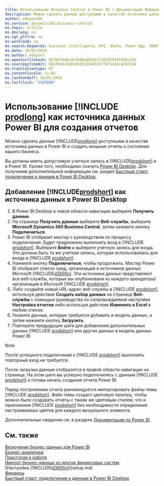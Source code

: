 ```yaml
---
title: Использование Business Central в Power BI | Документация Майкрософт
description: Можно сделать данные доступными в качестве источника данных в Power BI и создать мощные отчеты о состоянии вашего бизнеса.
author: edupont04
ms.service: dynamics365-business-central
ms.topic: article
ms.devlang: na
ms.tgt_pltfrm: na
ms.workload: na
ms.search.keywords: business intelligence, KPI, Odata, Power App, SOAP, analysis
ms.date: 10/01/2019
ms.author: edupont
ms.openlocfilehash: b57b87dd8cdc9390ed5b1b7136107639f689c192
ms.sourcegitcommit: 02e704bc3e01d62072144919774f1244c42827e4
ms.translationtype: HT
ms.contentlocale: ru-RU
ms.lasthandoff: 10/01/2019
ms.locfileid: "2305000"
---
```

# <a name="using-include-prodlongincludesprodlongmd-as-power-bi-data-source-for-building-reports"></a>Использование [!INCLUDE [prodlong](includes/prodlong.md)] как источника данных Power BI для создания отчетов

Можно сделать данные [!INCLUDE[prodlong](includes/prodlong.md)] доступными в качестве источника данных в Power BI и создать мощные отчеты о состоянии вашего бизнеса.  

Вы должны иметь допустимую учетную запись в [!INCLUDE[prodshort](includes/prodshort.md)] и в Power BI. Кроме того, необходимо скачать [Power BI Desktop](https://powerbi.microsoft.com/en-us/desktop/). Для получения дополнительной информации см. раздел [Быстрый старт: подключение к данным в Power BI Desktop](/power-bi/desktop-quickstart-connect-to-data),  

## <a name="to-add-includeprodshortincludesprodshortmd-as-a-data-source-in-power-bi-desktop"></a>Добавление [!INCLUDE[prodshort](includes/prodshort.md)] как источника данных в Power BI Desktop

1. В Power BI Desktop в левой области навигации выберите **Получить данные**.
2. На странице **Получить данные** выберите **Веб-службы**, выберите **Microsoft Dynamics 365 Business Central**, затем нажмите кнопку **Подключиться**.
3. Power BI отобразит мастер с руководством по процессу подключения. Будет предложено выполнить вход в [!INCLUDE [prodshort](includes/prodshort.md)]. Выберите **Войти** и выберите учетную запись для входа. Это должна быть та же учетная запись, которая использовалась для входа в [!INCLUDE [prodshort](includes/prodshort.md)].
4. Нажмите кнопку **Подключиться**, чтобы продолжить. Мастер Power BI отобразит список сред, организаций и источников данных Microsoft [!INCLUDE[d365fin](includes/d365fin_md.md)]. Эти источники данных представляют все веб-службы, которые вы опубликовали из каждого арендатора/организации в Microsoft [!INCLUDE [prodshort](includes/prodshort.md)].
5. Либо создайте новый URL-адрес веб-службы в [!INCLUDE [prodshort](includes/prodshort.md)], используя действие **Создать набор данных** на странице **Веб-службы** с помощью руководства по сопровождаемой настройке **Настройка отчетов** либо используя действие **Изменить в Excel** в любом списке.
6. Укажите данные, которые требуется добавить в модель данных, а затем нажмите кнопку **Загрузить**.
7. Повторите предыдущие шаги для добавления дополнительных данных [!INCLUDE [prodshort](includes/prodshort.md)] или других данных в модель данных Power BI.

> [!NOTE]  
> После успешного подключения к [!INCLUDE [prodshort](includes/prodshort.md)] выполнять повторный вход не требуется.

После загрузки данные отобразятся в правой области навигации на странице. На этом шаге вы успешно подключились с данным [!INCLUDE [prodshort](includes/prodshort.md)] и готовы начать создание отчета Power BI.  

Перед построением отчета рекомендуется импортировать файлы темы [!INCLUDE [prodshort](includes/prodshort.md)].  Файл темы создаст цветовую палитру, чтобы можно было создавать отчеты с таким же цветовым стилем, что и приложения [!INCLUDE [prodshort](includes/prodshort.md)] без необходимости определения настраиваемых цветов для каждого визуального элемента.

Дополнительные сведения см. в разделе [Документация по Power BI](/power-bi/consumer/power-bi-consumer-landing/).

## <a name="see-also"></a>См. также

[Включение бизнес-данных для Power BI](admin-powerbi.md)  
[Бизнес-аналитика](bi.md)  
[Приступая к работе](product-get-started.md)  
[Импорт бизнес-данных из других финансовых систем](across-import-data-configuration-packages.md)  
[Настройка [!INCLUDE[d365fin](includes/d365fin_md.md)]](setup.md)  
[Финансы](finance.md)  
[Быстрый старт: подключение к данным в Power BI Desktop](/power-bi/desktop-quickstart-connect-to-data)  
